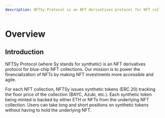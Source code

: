 ```yaml
---
description: NFTSy Protocol is an NFT derivatives protocol for NFT collections.
---
```


# Overview

## Introduction

NFTSy Protocol (where Sy stands for synthetic) is an NFT derivatives protocol for blue-chip NFT collections. Our mission is to power the financialization of NFTs by making NFT investments more accessible and agile.

For each NFT collection, NFTSy issues synthetic tokens (ERC 20) tracking the floor price of the collection (BAYC, Azuki, etc.). Each synthetic token being minted is backed by either ETH or NFTs from the underlying NFT collection. Users can take long and short positions on synthetic tokens without having to hold the underlying NFT.
